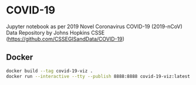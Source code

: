 # COVID-19

Jupyter notebook as per 2019 Novel Coronavirus COVID-19 (2019-nCoV) Data Repository by Johns Hopkins CSSE (https://github.com/CSSEGISandData/COVID-19)

## Docker

```bash
docker build --tag covid-19-viz .
docker run --interactive --tty --publish 8888:8888 covid-19-viz:latest
```
